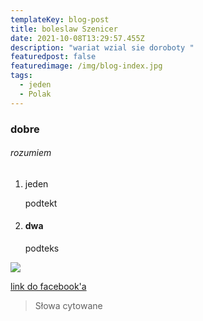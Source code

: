 ```yaml
---
templateKey: blog-post
title: boleslaw Szenicer
date: 2021-10-08T13:29:57.455Z
description: "wariat wzial sie doroboty "
featuredpost: false
featuredimage: /img/blog-index.jpg
tags:
  - jeden
  - Polak
---
```

### dobre

###### rozumiem

1. jeden

   podtekt
2. #### dwa

   podteks



![](/img/blog-index.jpg)

[link do facebook'a](https://www.facebook.com/starozakonni)



> Słowa cytowane
>
>
